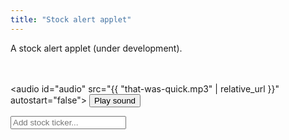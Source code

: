 ```yaml
---
title: "Stock alert applet"
---
```


A stock alert applet (under development). 

<br><br>
<audio id="audio" src="{{ "that-was-quick.mp3" | relative_url }}" autostart="false"></audio>
<button onclick="document.getElementById('audio').play();">Play sound</button>


<div>
	
<input onkeyup="if (event.keyCode == 27) D('recryptInputb').value = '';
		else if (event.keyCode == 13) {
			event.preventDefault(); 
			submitTicker();
		}"
id="tickerInput" autocomplete="off" placeholder="Add stock ticker...">

<br><br>
<div id="ticker"></div>
<div id="bid"></div>
<div id="ask"></div>
<div id="market"></div>
	
<ul id="stocklist"></ul>
	
<span id="msg"></span>
	
</div>

<script> ////////////////////////////////////////////////////////////////
var tickerList = [];
	
function submitTicker() {
	console.log("starting the submit ticker function");
	// options: https://query2.finance.yahoo.com/v7/finance/options/
	// quote: https://query1.finance.yahoo.com/v7/finance/quote?symbols=
	let query = 'https://query1.finance.yahoo.com/v7/finance/quote?symbols=' + D('tickerInput').value;
	console.log(query);
	
	fetch("https://sandboxansyble.herokuapp.com/", 
		{cache:'no-cache', headers: {'Target-URL': query }}).then(function(response) {
		return response.json();
	}).then(function(data) { 
	if (data.optionChain.result.length > 0) {
	
		let stock = data.optionChain.result[0].underlyingSymbol
		D('ticker').textContent = "Ticker: " + stock;
		D('bid').textContent = "Bid: " + data.optionChain.result[0].quote.bid;
		D('ask').textContent = "Ask: " + data.optionChain.result[0].quote.ask;
		D('market').textContent = "Market: " + data.optionChain.result[0].quote.regularMarketPrice;
	
		if (!tickerList.includes(stock)) {
			D('msg').textContent = "Ticker added.";
			tickerList.push(stock);

			let newli = make("li");
			newli.id = stock;
			let newTicker = make("span");
			newTicker.style.padding = "10px";
			newTicker.textContent = stock;
			let newTickerX = make("button");
			newTickerX.textContent = "X";
			newTickerX.onclick = function() { 
				tickerList.splice(tickerList.indexOf(stock), 1); 
				remove(newli); 
				D('msg').textContent = "Ticker removed.";
			};
			newli.appendChild(newTickerX);
			newli.appendChild(newTicker);
			D('stocklist').appendChild(newli);
		} else {
			D('stocklist').appendChild(D(stock));	
			D('msg').textContent = "Ticker already added.";
		}
	
		D('tickerInput').value = "";
	
	} else D('msg').textContent = "Ticker doesn't exist.";	
	}).catch(function(error) {
		console.log(error);
	});	
}
	
	
function D(string) { return document.getElementById(string);}
function make(string) { return document.createElement(string);}	
function remove(element) { element.parentNode.removeChild(element);}
</script>
    
